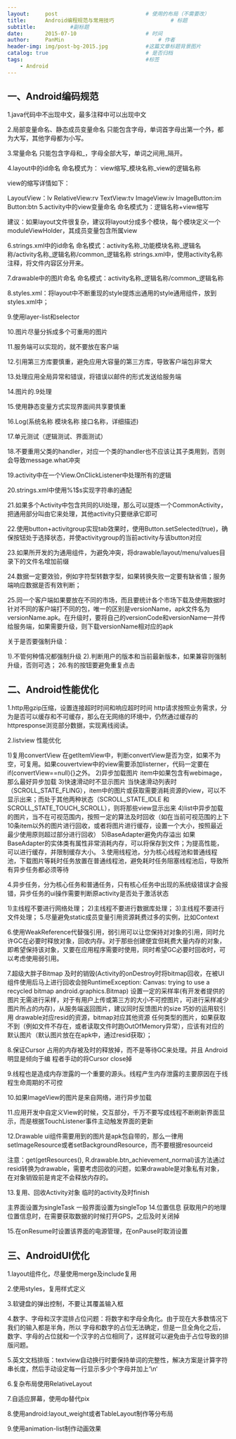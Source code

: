 ```yaml
---
layout:     post                            # 使用的布局（不需要改）
title:      Android编程规范与常用技巧                  # 标题
subtitle:           #副标题
date:       2015-07-10                      # 时间
author:     PanMin                              # 作者
header-img: img/post-bg-2015.jpg            #这篇文章标题背景图片
catalog: true                               # 是否归档
tags:                                       #标签
    - Android
---
```



## 一、Android编码规范

1.java代码中不出现中文，最多注释中可以出现中文

2.局部变量命名、静态成员变量命名
只能包含字母，单词首字母出第一个外，都为大写，其他字母都为小写。

3.常量命名
只能包含字母和_，字母全部大写，单词之间用_隔开。

4.layout中的id命名
命名模式为： view缩写_模块名称_view的逻辑名称

view的缩写详情如下：

LayoutView：lv
RelativeView:rv
TextView:tv
ImageView:iv
ImageButton:im
Button:btn
5.activity中的view变量命名
命名模式为：逻辑名称+view缩写

建议：如果layout文件很复杂，建议将layout分成多个模块，每个模块定义一个moduleViewHolder，其成员变量包含所属view

6.strings.xml中的id命名
命名模式：activity名称_功能模块名称_逻辑名称/activity名称_逻辑名称/common_逻辑名称
strings.xml中，使用activity名称注释，将文件内容区分开来。

7.drawable中的图片命名
命名模式：activity名称_逻辑名称/common_逻辑名称

8.styles.xml：将layout中不断重现的style提炼出通用的style通用组件，放到styles.xml中；

9.使用layer-list和selector

10.图片尽量分拆成多个可重用的图片

11.服务端可以实现的，就不要放在客户端

12.引用第三方库要慎重，避免应用大容量的第三方库，导致客户端包非常大

13.处理应用全局异常和错误，将错误以邮件的形式发送给服务端

14.图片的.9处理

15.使用静态变量方式实现界面间共享要慎重

16.Log(系统名称 模块名称 接口名称，详细描述)

17.单元测试（逻辑测试、界面测试）

18.不要重用父类的handler，对应一个类的handler也不应该让其子类用到，否则会导致message.what冲突

19.activity中在一个View.OnClickListener中处理所有的逻辑

20.strings.xml中使用%1$s实现字符串的通配

21.如果多个Activity中包含共同的UI处理，那么可以提炼一个CommonActivity，把通用部分叫由它来处理，其他activity只要继承它即可

22.使用button+activitgroup实现tab效果时，使用Button.setSelected(true)，确保按钮处于选择状态，并使activitygroup的当前activity与该button对应

23.如果所开发的为通用组件，为避免冲突，将drawable/layout/menu/values目录下的文件名增加前缀

24.数据一定要效验，例如字符型转数字型，如果转换失败一定要有缺省值；服务端响应数据是否有效判断；

25.同一个客户端如果要放在不同的市场，而且要统计各个市场下载及使用数据时针对不同的客户端打不同的包，唯一的区别是versionName，apk文件名为versionName.apk。在升级时，要将自己的versionCode和versionName一并传给服务端，如果需要升级，则下载versionName相对应的apk

关于是否要强制升级：

1).不管何种情况都强制升级
2).判断用户的版本和当前最新版本，如果兼容则强制升级，否则可选；
26.有的按钮要避免重复点击

## 二、Android性能优化

1.http用gzip压缩，设置连接超时时间和响应超时时间
http请求按照业务需求，分为是否可以缓存和不可缓存，那么在无网络的环境中，仍然通过缓存的httpresponse浏览部分数据，实现离线阅读。

2.listview 性能优化

1)复用convertView
在getItemView中，判断convertView是否为空，如果不为空，可复用。如果couvertview中的view需要添加listerner，代码一定要在if(convertView==null){}之外。
2)异步加载图片 item中如果包含有webimage，那么最好异步加载
3)快速滑动时不显示图片
当快速滑动列表时（SCROLL_STATE_FLING），item中的图片或获取需要消耗资源的view，可以不显示出来；而处于其他两种状态（SCROLL_STATE_IDLE 和SCROLL_STATE_TOUCH_SCROLL），则将那些view显示出来
4)list中异步加载的图片，当不在可视范围内，按照一定的算法及时回收（如在当前可视范围的上下10条item以外的图片进行回收，或者将图片进行缓存，设置一个大小，按照最近最少使用原则超过部分进行回收）
5)BaseAdapter避免内存溢出
如果BaseAdapter的实体类有属性非常消耗内存，可以将保存到文件；为提高性能，可以进行缓存，并限制缓存大小。
3.使用线程池，分为核心线程池和普通线程池，下载图片等耗时任务放置在普通线程池，避免耗时任务阻塞线程池后，导致所有异步任务都必须等待

4.异步任务，分为核心任务和普通任务，只有核心任务中出现的系统级错误才会报错，异步任务的ui操作需要判断原activity是否处于激活状态

1)主线程不要进行网络处理；
2)主线程不要进行数据库处理；
3)主线程不要进行文件处理；
5.尽量避免static成员变量引用资源耗费过多的实例，比如Context

6.使用WeakReference代替强引用，弱引用可以让您保持对对象的引用，同时允许GC在必要时释放对象，回收内存。对于那些创建便宜但耗费大量内存的对象，即希望保持该对象，又要在应用程序需要时使用，同时希望GC必要时回收时，可以考虑使用弱引用。

7.超级大胖子Bitmap
及时的销毁(Activity的onDestroy时将bitmap回收，在被UI组件使用后马上进行回收会抛RuntimeException: Canvas: trying to use a recycled bitmap android.graphics.Bitmap) 设置一定的采样率(有开发者提供的图片无需进行采样，对于有用户上传或第三方的大小不可控图片，可进行采样减少图片所占的内存)，从服务端返回图片，建议同时反馈图片的size 巧妙的运用软引用 drawable对应resid的资源，bitmap对应其他资源 任何类型的图片，如果获取不到（例如文件不存在，或者读取文件时跑OutOfMemory异常），应该有对应的默认图片（默认图片放在在apk中，通过resid获取）；

8.保证Cursor 占用的内存被及时的释放掉，而不是等待GC来处理。并且 Android明显是倾向于编 程者手动的将Cursor close掉

9.线程也是造成内存泄露的一个重要的源头。线程产生内存泄露的主要原因在于线程生命周期的不可控

10.如果ImageView的图片是来自网络，进行异步加载

11.应用开发中自定义View的时候，交互部分，千万不要写成线程不断刷新界面显示，而是根据TouchListener事件主动触发界面的更新

12.Drawable
ui组件需要用到的图片是apk包自带的，那么一律用setImageResource或者setBackgroundResource，而不要根据resourceid

注意：get(getResources(), R.drawable.btn_achievement_normal)该方法通过resid转换为drawable，需要考虑回收的问题，如果drawable是对象私有对象，在对象销毁前是肯定不会释放内存的。

13.复用、回收Activity对象
临时的activity及时finish

主界面设置为singleTask
一般界面设置为singleTop
14.位置信息
获取用户的地理位置信息时，在需要获取数据的时候打开GPS，之后及时关闭掉

15.在onResume时设置该界面的电源管理，在onPause时取消设置

## 三、AndroidUI优化

1.layout组件化，尽量使用merge及include复用

2.使用styles，复用样式定义

3.软键盘的弹出控制，不要让其覆盖输入框

4.数字、字母和汉字混排占位问题：将数字和字母全角化。由于现在大多数情况下我们的输入都是半角，所以 字母和数字的占位无法确定，但是一旦全角化之后，数字、字母的占位就和一个汉字的占位相同了，这样就可以避免由于占位导致的排版问题。

5.英文文档排版：textview自动换行时要保持单词的完整性，解决方案是计算字符串长度，然后手动设定每一行显示多少个字母并加上‘\n‘

6.复杂布局使用RelativeLayout

7.自适应屏幕，使用dp替代pix

8.使用android:layout_weight或者TableLayout制作等分布局

9.使用animation-list制作动画效果